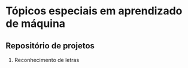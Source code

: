 # Tópicos especiais em aprendizado de máquina
## Repositório de projetos

1. Reconhecimento de letras
